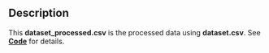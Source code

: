 ## Description

This **dataset_processed.csv** is the processed data using **dataset.csv**. See [**Code**](../../Code) for details.

